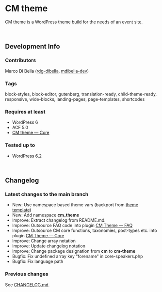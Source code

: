 # CM theme
CM theme is a WordPress theme build for the needs of an event site.

<br>

## Development Info

### Contributors
Marco Di Bella ([rdg-dibella](https://github.com/rdg-dibella), [mdibella-dev](https://github.com/mdibella-dev))

### Tags
block-styles, block-editor, gutenberg, translation-ready, child-theme-ready, responsive, wide-blocks, landing-pages, page-templates, shortcodes

### Requires at least

* WordPress 6
* ACF 5.0
* [CM theme — Core](https://github.com/mdibella-dev/cm-theme-core)

### Tested up to

* WordPress 6.2

<br>

## Changelog


### Latest changes to the main branch

* New: Use namespace based theme vars (backport from [theme template](https://github.com/mdibella-dev/theme-template))
* New: Add namespace **cm_theme**
* Improve: Extract changelog from README.md.
* Improve: Outsource FAQ code into plugin [CM Theme — FAQ](https://github.com/mdibella-dev/cm-theme-addon-faq)
* Improve: Outsource CM core functions, taxonomies, post-types etc. into plugin [CM Theme — Core](https://github.com/mdibella-dev/cm-theme-core)
* Improve: Change array notation
* Improve: Update changelog notation
* Improve: Change package designation from **cm** to **cm-theme**
* Bugfix: Fix undefined array key "forename" in core-speakers.php
* Bugfix: Fix language path



### Previous changes

See [CHANGELOG.md](https://github.com/rdg-dibella/cm/blob/main/CHANGELOG.md).
